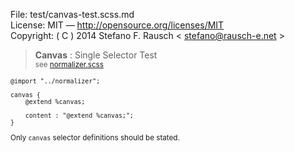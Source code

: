 File:      test/canvas-test.scss.md  
License:   MIT — http://opensource.org/licenses/MIT  
Copyright: ( C ) 2014 Stefano F. Rausch < stefano@rausch-e.net >

> **Canvas** : Single Selector Test  
> <small> see [normalizer.scss](../_normalizer.scss.md) </smalll>

    @import "../normalizer";

    canvas {
        @extend %canvas;

        content : "@extend %canvas;";
    }

Only `canvas` selector definitions should be stated.
